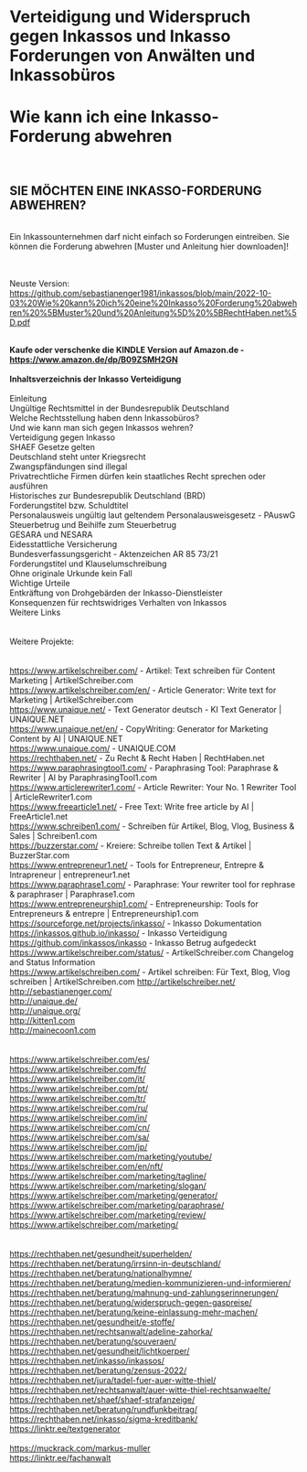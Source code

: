 # Verteidigung und Widerspruch gegen Inkassos und Inkasso Forderungen von Anwälten und Inkassobüros

<strong><h1>Wie kann ich eine Inkasso-Forderung abwehren</h1></strong><br>
<strong><h2>SIE MÖCHTEN EINE INKASSO-FORDERUNG ABWEHREN?</h2></strong><br>
Ein Inkassounternehmen darf nicht einfach so Forderungen eintreiben. Sie können die Forderung abwehren [Muster und Anleitung hier downloaden]!

<br><br>
Neuste Version: https://github.com/sebastianenger1981/inkassos/blob/main/2022-10-03%20Wie%20kann%20ich%20eine%20Inkasso%20Forderung%20abwehren%20%5BMuster%20und%20Anleitung%5D%20%5BRechtHaben.net%5D.pdf
<br><br>

<strong>Kaufe oder verschenke die KINDLE Version auf Amazon.de - https://www.amazon.de/dp/B09ZSMH2GN </strong>
<br><br>
<b>Inhaltsverzeichnis der Inkasso Verteidigung</b><br><br>
Einleitung<br>
Ungültige Rechtsmittel in der Bundesrepublik Deutschland<br>
Welche Rechtsstellung haben denn Inkassobüros?<br>
Und wie kann man sich gegen Inkassos wehren?<br>
Verteidigung gegen Inkasso<br>
SHAEF Gesetze gelten<br>
Deutschland steht unter Kriegsrecht<br>
Zwangspfändungen sind illegal<br>
Privatrechtliche Firmen dürfen kein staatliches Recht sprechen oder ausführen<br>
Historisches zur Bundesrepublik Deutschland (BRD)<br>
Forderungstitel bzw. Schuldtitel<br>
Personalausweis ungültig laut geltendem Personalausweisgesetz - PAuswG<br>
Steuerbetrug und Beihilfe zum Steuerbetrug<br>
GESARA und NESARA<br>
Eidesstattliche Versicherung<br>
Bundesverfassungsgericht - Aktenzeichen AR 85 73/21<br>
Forderungstitel und Klauselumschreibung<br>
Ohne originale Urkunde kein Fall<br>
Wichtige Urteile<br>
Entkräftung von Drohgebärden der Inkasso-Dienstleister<br>
Konsequenzen für rechtswidriges Verhalten von Inkassos<br>
Weitere Links<br>
<br><br>
Weitere Projekte:<br>
<br><br>
https://www.artikelschreiber.com/ - Artikel: Text schreiben für Content Marketing | ArtikelSchreiber.com<br>
https://www.artikelschreiber.com/en/ - Article Generator: Write text for Marketing | ArtikelSchreiber.com<br>
https://www.unaique.net/ - Text Generator deutsch - KI Text Generator | UNAIQUE.NET <br>
https://www.unaique.net/en/ - CopyWriting: Generator for Marketing Content by AI | UNAIQUE.NET<br>
https://www.unaique.com/ - UNAIQUE.COM<br>
https://rechthaben.net/ - Zu Recht & Recht Haben | RechtHaben.net<br>
https://www.paraphrasingtool1.com/ - Paraphrasing Tool: Paraphrase & Rewriter | AI by ParaphrasingTool1.com<br>
https://www.articlerewriter1.com/ - Article Rewriter: Your No. 1 Rewriter Tool | ArticleRewriter1.com<br>
https://www.freearticle1.net/ - Free Text: Write free article by AI | FreeArticle1.net<br>
https://www.schreiben1.com/ - Schreiben für Artikel, Blog, Vlog, Business & Sales | Schreiben1.com<br>
https://buzzerstar.com/ - Kreiere: Schreibe tollen Text & Artikel | BuzzerStar.com<br>
https://www.entrepreneur1.net/ - Tools for Entrepreneur, Entrepre & Intrapreneur | entrepreneur1.net<br>
https://www.paraphrase1.com/ - Paraphrase: Your rewriter tool for rephrase & paraphraser | Paraphrase1.com<br>
https://www.entrepreneurship1.com/ - Entrepreneurship: Tools for Entrepreneurs & entrepre | Entrepreneurship1.com<br>
https://sourceforge.net/projects/inkasso/ - Inkasso Dokumentation<br>
https://inkassos.github.io/inkasso/ - Inkasso Verteidigung<br>
https://github.com/inkassos/inkasso - Inkasso Betrug aufgedeckt<br>
https://www.artikelschreiber.com/status/ - ArtikelSchreiber.com Changelog and Status Information<br>
https://www.artikelschreiben.com/ - Artikel schreiben: Für Text, Blog, Vlog schreiben | ArtikelSchreiben.com
http://artikelschreiber.net/<br> 
http://sebastianenger.com/<br> 
http://unaique.de/<br> 
http://unaique.org/<br>
http://kitten1.com<br>
http://mainecoon1.com<br>
<br><br>
https://www.artikelschreiber.com/es/<br />
https://www.artikelschreiber.com/fr/<br />
https://www.artikelschreiber.com/it/<br />
https://www.artikelschreiber.com/pt/<br />
https://www.artikelschreiber.com/tr/<br />
https://www.artikelschreiber.com/ru/<br />
https://www.artikelschreiber.com/in/<br />
https://www.artikelschreiber.com/cn/<br />
https://www.artikelschreiber.com/sa/<br />
https://www.artikelschreiber.com/jp/<br />
https://www.artikelschreiber.com/marketing/youtube/<br />
https://www.artikelschreiber.com/en/nft/<br />
https://www.artikelschreiber.com/marketing/tagline/<br />
https://www.artikelschreiber.com/marketing/slogan/<br />
https://www.artikelschreiber.com/marketing/generator/<br />
https://www.artikelschreiber.com/marketing/paraphrase/<br />
https://www.artikelschreiber.com/marketing/review/<br />
https://www.artikelschreiber.com/marketing/<br />
<br><br>
https://rechthaben.net/gesundheit/superhelden/<br>
https://rechthaben.net/beratung/irrsinn-in-deutschland/<br>
https://rechthaben.net/beratung/nationalhymne/<br>
https://rechthaben.net/beratung/medien-kommunizieren-und-informieren/<br>
https://rechthaben.net/beratung/mahnung-und-zahlungserinnerungen/<br>
https://rechthaben.net/beratung/widerspruch-gegen-gaspreise/<br>
https://rechthaben.net/beratung/keine-einlassung-mehr-machen/<br>
https://rechthaben.net/gesundheit/e-stoffe/<br>
https://rechthaben.net/rechtsanwalt/adeline-zahorka/<br>
https://rechthaben.net/beratung/souveraen/<br>
https://rechthaben.net/gesundheit/lichtkoerper/<br>
https://rechthaben.net/inkasso/inkassos/<br>
https://rechthaben.net/beratung/zensus-2022/<br>
https://rechthaben.net/jura/tadel-fuer-auer-witte-thiel/<br>
https://rechthaben.net/rechtsanwalt/auer-witte-thiel-rechtsanwaelte/<br>
https://rechthaben.net/shaef/shaef-strafanzeige/<br>
https://rechthaben.net/beratung/rundfunkbeitrag/<br>
https://rechthaben.net/inkasso/sigma-kreditbank/<br>
https://linktr.ee/textgenerator<br><br>
https://muckrack.com/markus-muller<br>
https://linktr.ee/fachanwalt<br>
